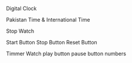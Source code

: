 Digital Clock 

Pakistan Time & International Time

Stop Watch

Start Button
Stop Button
Reset Button


Timmer Watch
play button
pause button 
numbers
